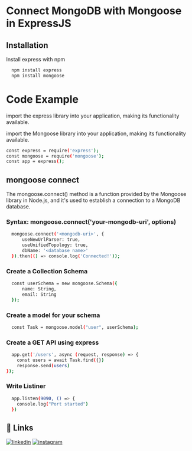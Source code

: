 # Connect MongoDB with Mongoose in ExpressJS
## Installation

Install express with npm

```bash
  npm install express
  npm install mongoose
```

# Code Example
import the express library into your application, making its functionality available.

import the Mongoose library into your application, making its functionality available.

```bash
const express = require('express');
const mongoose = require('mongoose');
const app = express();
```

## mongoose connect

The mongoose.connect() method is a function provided by the Mongoose library in Node.js, and it's used to establish a connection to a MongoDB database.

### Syntax:  mongoose.connect('your-mongodb-uri', options)

```bash
  mongoose.connect('<mongodb-uri>', {
      useNewUrlParser: true,
      useUnifiedTopology: true,
      dbName: '<database name>'
  }).then(() => console.log('Connected!'));
```

### Create a Collection Schema

```bash
  const userSchema = new mongoose.Schema({
      name: String, 
      email: String
  });
```

### Create a model for your schema

```bash
  const Task = mongoose.model("user", userSchema);
```

### Create a GET API using express 

```bash
  app.get('/users', async (request, response) => {
    const users = await Task.find({})
    response.send(users)
});

```

### Write Listiner
```bash
  app.listen(9090, () => {
    console.log("Port started")
  })
```

## 🔗 Links
[![linkedin](https://img.shields.io/badge/linkedin-0A66C2?style=for-the-badge&logo=youtube&logoColor=white)](https://www.youtube.com/@telugusoftwarehub)
[![instagram](https://img.shields.io/badge/instagram-1DA1F2?style=for-the-badge&logo=instagram&logoColor=white)](https://www.instagram.com/softwarehubtelugu/)

